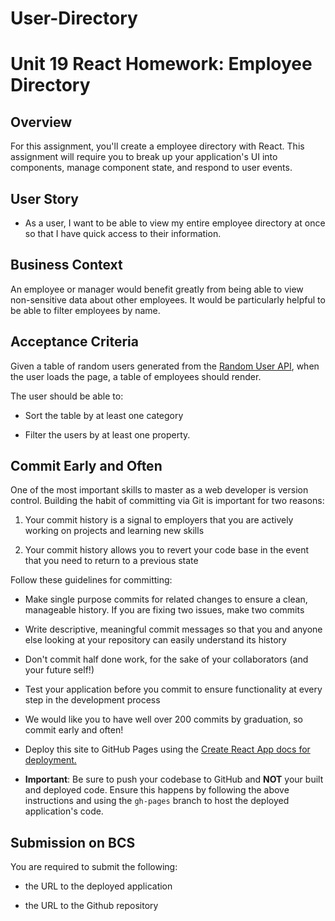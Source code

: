 # User-Directory

# Unit 19 React Homework: Employee Directory

## Overview

For this assignment, you'll create a employee directory with React. This assignment will require you to break up your application's UI into components, manage component state, and respond to user events.

## User Story

- As a user, I want to be able to view my entire employee directory at once so that I have quick access to their information.

## Business Context

An employee or manager would benefit greatly from being able to view non-sensitive data about other employees. It would be particularly helpful to be able to filter employees by name.

## Acceptance Criteria

Given a table of random users generated from the [Random User API](https://randomuser.me/), when the user loads the page, a table of employees should render.

The user should be able to:

- Sort the table by at least one category

- Filter the users by at least one property.

## Commit Early and Often

One of the most important skills to master as a web developer is version control. Building the habit of committing via Git is important for two reasons:

1. Your commit history is a signal to employers that you are actively working on projects and learning new skills

2. Your commit history allows you to revert your code base in the event that you need to return to a previous state

Follow these guidelines for committing:

- Make single purpose commits for related changes to ensure a clean, manageable history. If you are fixing two issues, make two commits

- Write descriptive, meaningful commit messages so that you and anyone else looking at your repository can easily understand its history

- Don't commit half done work, for the sake of your collaborators (and your future self!)

- Test your application before you commit to ensure functionality at every step in the development process

- We would like you to have well over 200 commits by graduation, so commit early and often!

- Deploy this site to GitHub Pages using the [Create React App docs for deployment.](https://create-react-app.dev/docs/deployment/#github-pages)

- **Important**: Be sure to push your codebase to GitHub and **NOT** your built and deployed code. Ensure this happens by following the above instructions and using the `gh-pages` branch to host the deployed application's code.

## Submission on BCS

You are required to submit the following:

- the URL to the deployed application

- the URL to the Github repository
